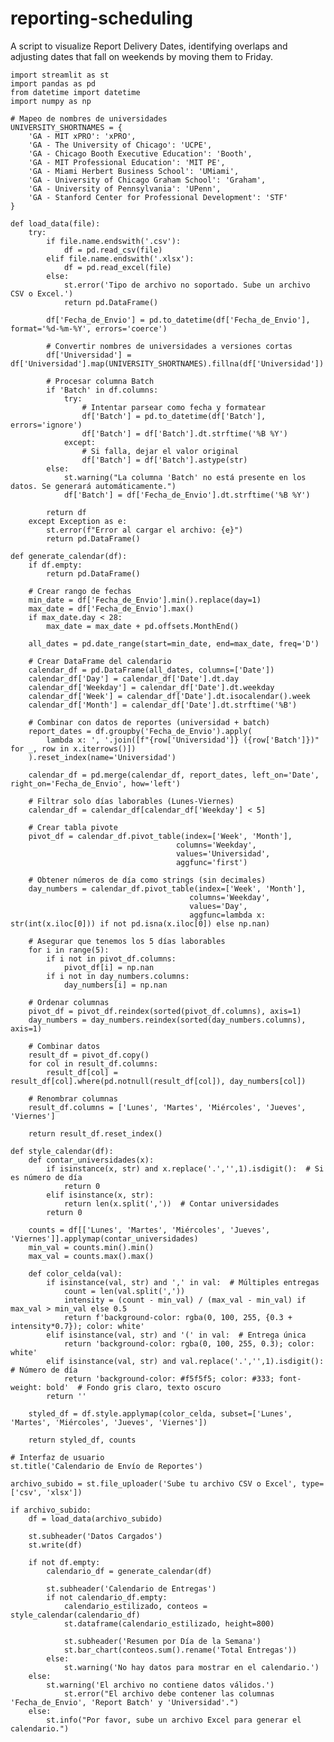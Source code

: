 # reporting-scheduling
A script to visualize Report Delivery Dates, identifying overlaps and adjusting dates that fall on weekends by moving them to Friday.

    import streamlit as st
    import pandas as pd
    from datetime import datetime
    import numpy as np
    
    # Mapeo de nombres de universidades
    UNIVERSITY_SHORTNAMES = {
        'GA - MIT xPRO': 'xPRO',
        'GA - The University of Chicago': 'UCPE',
        'GA - Chicago Booth Executive Education': 'Booth',
        'GA - MIT Professional Education': 'MIT PE',
        'GA - Miami Herbert Business School': 'UMiami',
        'GA - University of Chicago Graham School': 'Graham',
        'GA - University of Pennsylvania': 'UPenn',
        'GA - Stanford Center for Professional Development': 'STF'
    }
    
    def load_data(file):
        try:
            if file.name.endswith('.csv'):
                df = pd.read_csv(file)
            elif file.name.endswith('.xlsx'):
                df = pd.read_excel(file)
            else:
                st.error('Tipo de archivo no soportado. Sube un archivo CSV o Excel.')
                return pd.DataFrame()
    
            df['Fecha_de_Envio'] = pd.to_datetime(df['Fecha_de_Envio'], format='%d-%m-%Y', errors='coerce')
            
            # Convertir nombres de universidades a versiones cortas
            df['Universidad'] = df['Universidad'].map(UNIVERSITY_SHORTNAMES).fillna(df['Universidad'])
            
            # Procesar columna Batch
            if 'Batch' in df.columns:
                try:
                    # Intentar parsear como fecha y formatear
                    df['Batch'] = pd.to_datetime(df['Batch'], errors='ignore')
                    df['Batch'] = df['Batch'].dt.strftime('%B %Y')
                except:
                    # Si falla, dejar el valor original
                    df['Batch'] = df['Batch'].astype(str)
            else:
                st.warning("La columna 'Batch' no está presente en los datos. Se generará automáticamente.")
                df['Batch'] = df['Fecha_de_Envio'].dt.strftime('%B %Y')
            
            return df
        except Exception as e:
            st.error(f"Error al cargar el archivo: {e}")
            return pd.DataFrame()
    
    def generate_calendar(df):
        if df.empty:
            return pd.DataFrame()
    
        # Crear rango de fechas
        min_date = df['Fecha_de_Envio'].min().replace(day=1)
        max_date = df['Fecha_de_Envio'].max()
        if max_date.day < 28:
            max_date = max_date + pd.offsets.MonthEnd()
        
        all_dates = pd.date_range(start=min_date, end=max_date, freq='D')
        
        # Crear DataFrame del calendario
        calendar_df = pd.DataFrame(all_dates, columns=['Date'])
        calendar_df['Day'] = calendar_df['Date'].dt.day
        calendar_df['Weekday'] = calendar_df['Date'].dt.weekday
        calendar_df['Week'] = calendar_df['Date'].dt.isocalendar().week
        calendar_df['Month'] = calendar_df['Date'].dt.strftime('%B')
        
        # Combinar con datos de reportes (universidad + batch)
        report_dates = df.groupby('Fecha_de_Envio').apply(
            lambda x: ', '.join([f"{row['Universidad']} ({row['Batch']})" for _, row in x.iterrows()])
        ).reset_index(name='Universidad')
        
        calendar_df = pd.merge(calendar_df, report_dates, left_on='Date', right_on='Fecha_de_Envio', how='left')
        
        # Filtrar solo días laborables (Lunes-Viernes)
        calendar_df = calendar_df[calendar_df['Weekday'] < 5]
        
        # Crear tabla pivote
        pivot_df = calendar_df.pivot_table(index=['Week', 'Month'], 
                                         columns='Weekday', 
                                         values='Universidad', 
                                         aggfunc='first')
        
        # Obtener números de día como strings (sin decimales)
        day_numbers = calendar_df.pivot_table(index=['Week', 'Month'], 
                                            columns='Weekday', 
                                            values='Day', 
                                            aggfunc=lambda x: str(int(x.iloc[0])) if not pd.isna(x.iloc[0]) else np.nan)
        
        # Asegurar que tenemos los 5 días laborables
        for i in range(5):
            if i not in pivot_df.columns:
                pivot_df[i] = np.nan
            if i not in day_numbers.columns:
                day_numbers[i] = np.nan
        
        # Ordenar columnas
        pivot_df = pivot_df.reindex(sorted(pivot_df.columns), axis=1)
        day_numbers = day_numbers.reindex(sorted(day_numbers.columns), axis=1)
        
        # Combinar datos
        result_df = pivot_df.copy()
        for col in result_df.columns:
            result_df[col] = result_df[col].where(pd.notnull(result_df[col]), day_numbers[col])
        
        # Renombrar columnas
        result_df.columns = ['Lunes', 'Martes', 'Miércoles', 'Jueves', 'Viernes']
        
        return result_df.reset_index()
    
    def style_calendar(df):
        def contar_universidades(x):
            if isinstance(x, str) and x.replace('.','',1).isdigit():  # Si es número de día
                return 0
            elif isinstance(x, str):
                return len(x.split(','))  # Contar universidades
            return 0
        
        counts = df[['Lunes', 'Martes', 'Miércoles', 'Jueves', 'Viernes']].applymap(contar_universidades)
        min_val = counts.min().min()
        max_val = counts.max().max()
        
        def color_celda(val):
            if isinstance(val, str) and ',' in val:  # Múltiples entregas
                count = len(val.split(','))
                intensity = (count - min_val) / (max_val - min_val) if max_val > min_val else 0.5
                return f'background-color: rgba(0, 100, 255, {0.3 + intensity*0.7}); color: white'
            elif isinstance(val, str) and '(' in val:  # Entrega única
                return 'background-color: rgba(0, 100, 255, 0.3); color: white'
            elif isinstance(val, str) and val.replace('.','',1).isdigit():  # Número de día
                return 'background-color: #f5f5f5; color: #333; font-weight: bold'  # Fondo gris claro, texto oscuro
            return ''
        
        styled_df = df.style.applymap(color_celda, subset=['Lunes', 'Martes', 'Miércoles', 'Jueves', 'Viernes'])
        
        return styled_df, counts
    
    # Interfaz de usuario
    st.title('Calendario de Envío de Reportes')
    
    archivo_subido = st.file_uploader('Sube tu archivo CSV o Excel', type=['csv', 'xlsx'])
    
    if archivo_subido:
        df = load_data(archivo_subido)
    
        st.subheader('Datos Cargados')
        st.write(df)
    
        if not df.empty:
            calendario_df = generate_calendar(df)
    
            st.subheader('Calendario de Entregas')
            if not calendario_df.empty:
                calendario_estilizado, conteos = style_calendar(calendario_df)
                st.dataframe(calendario_estilizado, height=800)
                
                st.subheader('Resumen por Día de la Semana')
                st.bar_chart(conteos.sum().rename('Total Entregas'))
            else:
                st.warning('No hay datos para mostrar en el calendario.')
        else:
            st.warning('El archivo no contiene datos válidos.')
                st.error("El archivo debe contener las columnas 'Fecha_de_Envio', 'Report Batch' y 'Universidad'.")
        else:
            st.info("Por favor, sube un archivo Excel para generar el calendario.")
